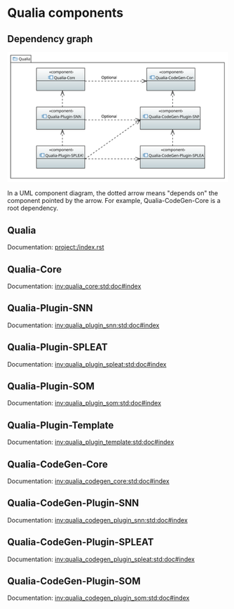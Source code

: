# Qualia components

## Dependency graph

![Component_Diagram.svg](Component_Diagram.svg)

In a UML component diagram, the dotted arrow means "depends on" the component pointed by the arrow.
For example, Qualia-CodeGen-Core is a root dependency.

## Qualia

Documentation: <project:/index.rst>

## Qualia-Core

Documentation: <inv:qualia_core:std:doc#index>

## Qualia-Plugin-SNN

Documentation: <inv:qualia_plugin_snn:std:doc#index>

## Qualia-Plugin-SPLEAT

Documentation: <inv:qualia_plugin_spleat:std:doc#index>

## Qualia-Plugin-SOM

Documentation: <inv:qualia_plugin_som:std:doc#index>

## Qualia-Plugin-Template

Documentation: <inv:qualia_plugin_template:std:doc#index>

## Qualia-CodeGen-Core

Documentation: <inv:qualia_codegen_core:std:doc#index>

## Qualia-CodeGen-Plugin-SNN

Documentation: <inv:qualia_codegen_plugin_snn:std:doc#index>

## Qualia-CodeGen-Plugin-SPLEAT

Documentation: <inv:qualia_codegen_plugin_spleat:std:doc#index>

## Qualia-CodeGen-Plugin-SOM

Documentation: <inv:qualia_codegen_plugin_som:std:doc#index>

